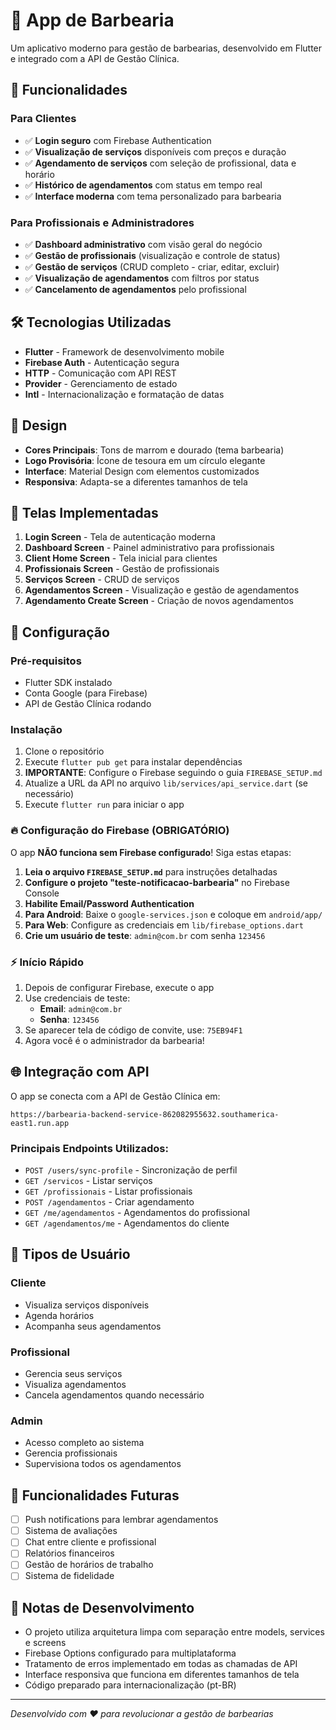 # 💈 App de Barbearia

Um aplicativo moderno para gestão de barbearias, desenvolvido em Flutter e integrado com a API de Gestão Clínica.

## 🚀 Funcionalidades

### Para Clientes
- ✅ **Login seguro** com Firebase Authentication
- ✅ **Visualização de serviços** disponíveis com preços e duração
- ✅ **Agendamento de serviços** com seleção de profissional, data e horário
- ✅ **Histórico de agendamentos** com status em tempo real
- ✅ **Interface moderna** com tema personalizado para barbearia

### Para Profissionais e Administradores
- ✅ **Dashboard administrativo** com visão geral do negócio
- ✅ **Gestão de profissionais** (visualização e controle de status)
- ✅ **Gestão de serviços** (CRUD completo - criar, editar, excluir)
- ✅ **Visualização de agendamentos** com filtros por status
- ✅ **Cancelamento de agendamentos** pelo profissional

## 🛠️ Tecnologias Utilizadas

- **Flutter** - Framework de desenvolvimento mobile
- **Firebase Auth** - Autenticação segura
- **HTTP** - Comunicação com API REST
- **Provider** - Gerenciamento de estado
- **Intl** - Internacionalização e formatação de datas

## 🎨 Design

- **Cores Principais**: Tons de marrom e dourado (tema barbearia)
- **Logo Provisória**: Ícone de tesoura em um círculo elegante
- **Interface**: Material Design com elementos customizados
- **Responsiva**: Adapta-se a diferentes tamanhos de tela

## 📱 Telas Implementadas

1. **Login Screen** - Tela de autenticação moderna
2. **Dashboard Screen** - Painel administrativo para profissionais
3. **Client Home Screen** - Tela inicial para clientes
4. **Profissionais Screen** - Gestão de profissionais
5. **Serviços Screen** - CRUD de serviços
6. **Agendamentos Screen** - Visualização e gestão de agendamentos
7. **Agendamento Create Screen** - Criação de novos agendamentos

## 🔧 Configuração

### Pré-requisitos
- Flutter SDK instalado
- Conta Google (para Firebase)
- API de Gestão Clínica rodando

### Instalação
1. Clone o repositório
2. Execute `flutter pub get` para instalar dependências
3. **IMPORTANTE**: Configure o Firebase seguindo o guia `FIREBASE_SETUP.md`
4. Atualize a URL da API no arquivo `lib/services/api_service.dart` (se necessário)
5. Execute `flutter run` para iniciar o app

### 🔥 Configuração do Firebase (OBRIGATÓRIO)

O app **NÃO funciona sem Firebase configurado**! Siga estas etapas:

1. **Leia o arquivo `FIREBASE_SETUP.md`** para instruções detalhadas
2. **Configure o projeto "teste-notificacao-barbearia"** no Firebase Console
3. **Habilite Email/Password Authentication**
4. **Para Android**: Baixe o `google-services.json` e coloque em `android/app/`
5. **Para Web**: Configure as credenciais em `lib/firebase_options.dart`
6. **Crie um usuário de teste**: `admin@com.br` com senha `123456`

### ⚡ Início Rápido

1. Depois de configurar Firebase, execute o app
2. Use credenciais de teste:
   - **Email**: `admin@com.br`
   - **Senha**: `123456` 
3. Se aparecer tela de código de convite, use: `75EB94F1`
4. Agora você é o administrador da barbearia!

## 🌐 Integração com API

O app se conecta com a API de Gestão Clínica em:
```
https://barbearia-backend-service-862082955632.southamerica-east1.run.app
```

### Principais Endpoints Utilizados:
- `POST /users/sync-profile` - Sincronização de perfil
- `GET /servicos` - Listar serviços
- `GET /profissionais` - Listar profissionais
- `POST /agendamentos` - Criar agendamento
- `GET /me/agendamentos` - Agendamentos do profissional
- `GET /agendamentos/me` - Agendamentos do cliente

## 👥 Tipos de Usuário

### Cliente
- Visualiza serviços disponíveis
- Agenda horários
- Acompanha seus agendamentos

### Profissional
- Gerencia seus serviços
- Visualiza agendamentos
- Cancela agendamentos quando necessário

### Admin
- Acesso completo ao sistema
- Gerencia profissionais
- Supervisiona todos os agendamentos

## 🚧 Funcionalidades Futuras

- [ ] Push notifications para lembrar agendamentos
- [ ] Sistema de avaliações
- [ ] Chat entre cliente e profissional
- [ ] Relatórios financeiros
- [ ] Gestão de horários de trabalho
- [ ] Sistema de fidelidade

## 📝 Notas de Desenvolvimento

- O projeto utiliza arquitetura limpa com separação entre models, services e screens
- Firebase Options configurado para multiplataforma
- Tratamento de erros implementado em todas as chamadas de API
- Interface responsiva que funciona em diferentes tamanhos de tela
- Código preparado para internacionalização (pt-BR)

---

*Desenvolvido com ❤️ para revolucionar a gestão de barbearias*
